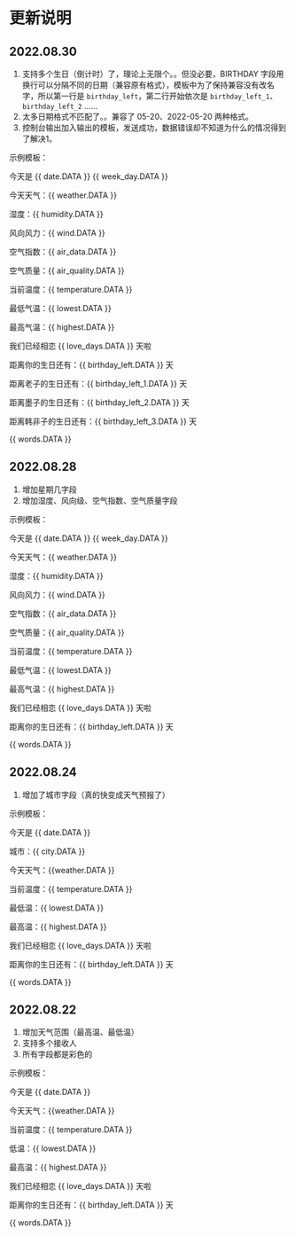 # 更新说明

## 2022.08.30

1. 支持多个生日（倒计时）了，理论上无限个。。但没必要，BIRTHDAY 字段用换行可以分隔不同的日期（兼容原有格式），模板中为了保持兼容没有改名字，所以第一行是 `birthday_left`，第二行开始依次是 `birthday_left_1`、`birthday_left_2` ......
2. 太多日期格式不匹配了。。兼容了 05-20、2022-05-20 两种格式。
3. 控制台输出加入输出的模板，发送成功，数据错误却不知道为什么的情况得到了解决1。

示例模板：

今天是 {{ date.DATA }} {{ week_day.DATA }}

今天天气：{{ weather.DATA }}

湿度：{{ humidity.DATA }}

风向风力：{{ wind.DATA }}

空气指数：{{ air_data.DATA }}

空气质量：{{ air_quality.DATA }}

当前温度：{{ temperature.DATA }}

最低气温：{{ lowest.DATA }}

最高气温：{{ highest.DATA }}

我们已经相恋 {{ love_days.DATA }} 天啦

距离你的生日还有：{{ birthday_left.DATA }} 天

距离老子的生日还有：{{ birthday_left_1.DATA }} 天

距离墨子的生日还有：{{ birthday_left_2.DATA }} 天

距离韩非子的生日还有：{{ birthday_left_3.DATA }} 天

{{ words.DATA }}

## 2022.08.28

1. 增加星期几字段
2. 增加湿度、风向级、空气指数、空气质量字段

示例模板：

今天是 {{ date.DATA }} {{ week_day.DATA }}

今天天气：{{ weather.DATA }}

湿度：{{ humidity.DATA }}

风向风力：{{ wind.DATA }}

空气指数：{{ air_data.DATA }}

空气质量：{{ air_quality.DATA }}

当前温度：{{ temperature.DATA }}

最低气温：{{ lowest.DATA }}

最高气温：{{ highest.DATA }}

我们已经相恋 {{ love_days.DATA }} 天啦

距离你的生日还有：{{ birthday_left.DATA }} 天

{{ words.DATA }}

## 2022.08.24

1. 增加了城市字段（真的快变成天气预报了）

示例模板：

今天是 {{ date.DATA }}

城市：{{ city.DATA }}

今天天气：{{weather.DATA }}

当前温度：{{ temperature.DATA }}

最低温：{{ lowest.DATA }}

最高温：{{ highest.DATA }}

我们已经相恋 {{ love_days.DATA }} 天啦

距离你的生日还有：{{ birthday_left.DATA }} 天

{{ words.DATA }}

## 2022.08.22

1. 增加天气范围（最高温、最低温）
2. 支持多个接收人
3. 所有字段都是彩色的

示例模板：

今天是 {{ date.DATA }}

今天天气：{{weather.DATA }}

当前温度：{{ temperature.DATA }}

低温：{{ lowest.DATA }}

最高温：{{ highest.DATA }}

我们已经相恋 {{ love_days.DATA }} 天啦

距离你的生日还有：{{ birthday_left.DATA }} 天

{{ words.DATA }}
